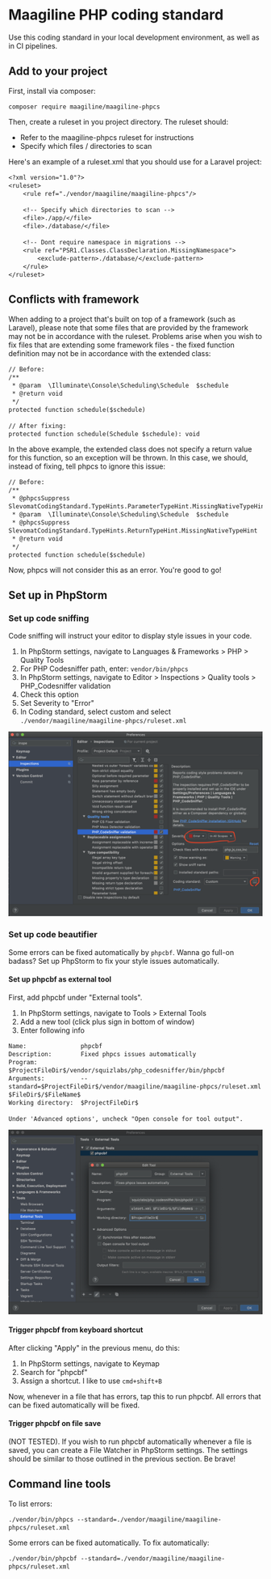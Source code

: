 # Maagiline PHP coding standard
Use this coding standard in your local development environment, as well as in CI pipelines.

## Add to your project
First, install via composer:
```
composer require maagiline/maagiline-phpcs
```

Then, create a ruleset in you project directory. The ruleset should:
- Refer to the maagiline-phpcs ruleset for instructions
- Specify which files / directories to scan

Here's an example of a ruleset.xml that you should use for a Laravel project:
```
<?xml version="1.0"?>
<ruleset>
    <rule ref="./vendor/maagiline/maagiline-phpcs"/>

    <!-- Specify which directories to scan -->
    <file>./app/</file>
    <file>./database/</file>

    <!-- Dont require namespace in migrations -->
    <rule ref="PSR1.Classes.ClassDeclaration.MissingNamespace">
        <exclude-pattern>./database/</exclude-pattern>
    </rule>
</ruleset>
```
## Conflicts with framework
When adding to a project that's built on top of a framework (such as Laravel), please note that some files that are provided by the framework may not be in accordance with the ruleset. Problems arise when you wish to fix files that are extending some framework files - the fixed function definition may not be in accordance with the extended class:
```
// Before:
/**
 * @param  \Illuminate\Console\Scheduling\Schedule  $schedule
 * @return void
 */
protected function schedule($schedule)

// After fixing:
protected function schedule(Schedule $schedule): void
```

In the above example, the extended class does not specify a return value for this function, so an exception will be thrown. In this case, we should, instead of fixing, tell phpcs to ignore this issue:
```
// Before:
/**
 * @phpcsSuppress SlevomatCodingStandard.TypeHints.ParameterTypeHint.MissingNativeTypeHint
 * @param  \Illuminate\Console\Scheduling\Schedule  $schedule
 * @phpcsSuppress SlevomatCodingStandard.TypeHints.ReturnTypeHint.MissingNativeTypeHint
 * @return void
 */
protected function schedule($schedule)
```

Now, phpcs will not consider this as an error. You're good to go!

## Set up in PhpStorm
### Set up code sniffing
Code sniffing will instruct your editor to display style issues in your code.

1. In PhpStorm settings, navigate to Languages & Frameworks > PHP > Quality Tools
1. For PHP Codesniffer path, enter: `vendor/bin/phpcs`
1. In PhpStorm settings, navigate to Editor > Inspections > Quality tools > PHP_Codesniffer validation
1. Check this option
1. Set Severity to "Error"
1. In Coding standard, select custom and select `./vendor/maagiline/maagiline-phpcs/ruleset.xml`

![Codesniffer settings in PhpStorm](./docs/codesniffer-settings.png "Codesniffer settings in PhpStorm")

### Set up code beautifier
Some errors can be fixed automatically by `phpcbf`. Wanna go full-on badass? Set up PhpStorm to fix your style issues automatically.

#### Set up phpcbf as external tool
First, add phpcbf under "External tools".
1. In PhpStorm settings, navigate to Tools > External Tools
1. Add a new tool (click plus sign in bottom of window)
1. Enter following info
```
Name:               phpcbf
Description:        Fixed phpcs issues automatically
Program:            $ProjectFileDir$/vendor/squizlabs/php_codesniffer/bin/phpcbf
Arguments:          --standard=$ProjectFileDir$/vendor/maagiline/maagiline-phpcs/ruleset.xml $FileDir$/$FileName$
Working directory:  $ProjectFileDir$

Under 'Advanced options', uncheck "Open console for tool output".
```
![phpcbf external tool in PhpStorm](./docs/phpcbf-external-tool.png "phpcbf external tool in PhpStorm")

#### Trigger phpcbf from keyboard shortcut
After clicking "Apply" in the previous menu, do this:
1. In PhpStorm settings, navigate to Keymap
1. Search for "phpcbf"
1. Assign a shortcut. I like to use `cmd+shift+B`

Now, whenever in a file that has errors, tap this to run phpcbf. All errors that can be fixed automatically will be fixed.

#### Trigger phpcbf on file save
(NOT TESTED). If you wish to run phpcbf automatically whenever a file is saved, you can create a File Watcher in PhpStorm settings. The settings should be similar to those outlined in the previous section. Be brave!

## Command line tools
To list errors:
```
./vendor/bin/phpcs --standard=./vendor/maagiline/maagiline-phpcs/ruleset.xml
```

Some errors can be fixed automatically. To fix automatically:
```
./vendor/bin/phpcbf --standard=./vendor/maagiline/maagiline-phpcs/ruleset.xml
```